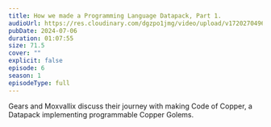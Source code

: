 ```yaml
---
title: How we made a Programming Language Datapack, Part 1.
audioUrl: https://res.cloudinary.com/dgzpo1jmg/video/upload/v1720270496/Podcast/datapack-podcast-ep6_onyk0l.mp3
pubDate: 2024-07-06
duration: 01:07:55
size: 71.5
cover: ""
explicit: false
episode: 6
season: 1
episodeType: full
---
```

Gears and Moxvallix discuss their journey with making Code of Copper, a Datapack implementing programmable Copper Golems.